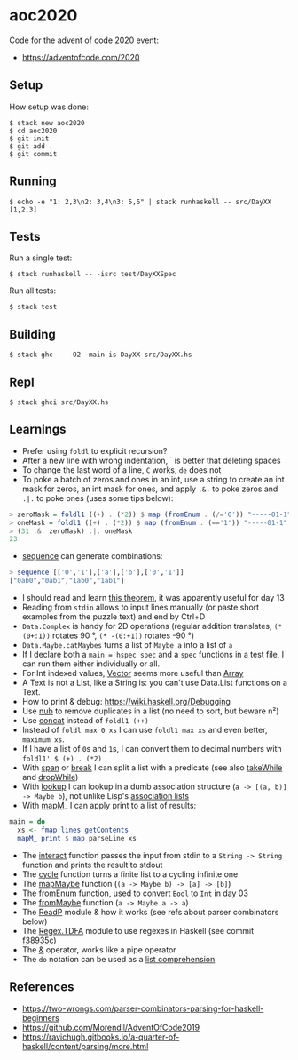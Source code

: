 # aoc2020

Code for the advent of code 2020 event:

- <https://adventofcode.com/2020>

## Setup

How setup was done:

```
$ stack new aoc2020
$ cd aoc2020
$ git init
$ git add .
$ git commit
```

## Running

```
$ echo -e "1: 2,3\n2: 3,4\n3: 5,6" | stack runhaskell -- src/DayXX
[1,2,3]
```

## Tests

Run a single test:

```
$ stack runhaskell -- -isrc test/DayXXSpec
```

Run all tests:

```
$ stack test
```

## Building

```
$ stack ghc -- -O2 -main-is DayXX src/DayXX.hs
```

## Repl

```
$ stack ghci src/DayXX.hs
```

## Learnings

- Prefer using `foldl` to explicit recursion?
- After a new line with wrong indentation, ` is better that deleting spaces
- To change the last word of a line, `C` works, `de` does not
- To poke a batch of zeros and ones in an int, use a string to create an int mask for zeros, an int mask for ones, and apply `.&.` to poke zeros and `.|.` to poke ones (uses some tips below):

```haskell
> zeroMask = foldl1 ((+) . (*2)) $ map (fromEnum . (/='0')) "-----01-1"
> oneMask = foldl1 ((+) . (*2)) $ map (fromEnum . (=='1')) "-----01-1"
> (31 .&. zeroMask) .|. oneMask
23
```

- [sequence][se] can generate combinations:

```haskell
> sequence [['0','1'],['a'],['b'],['0','1']]
["0ab0","0ab1","1ab0","1ab1"]
```

- I should read and learn [this theorem][cr], it was apparently useful for day 13
- Reading from `stdin` allows to input lines manually (or paste short examples from the puzzle text) and end by Ctrl+D
- `Data.Complex` is handy for 2D operations (regular addition translates, `(* (0+:1))` rotates 90 °, `(* -(0:+1))` rotates -90 °)
- `Data.Maybe.catMaybes` turns a list of `Maybe a` into a list of `a`
- If I declare both a `main = hspec spec` and a `spec` functions in a test file, I can run them either individually or all.
- For Int indexed values, [Vector][ve] seems more useful than [Array][ar]
- A Text is not a List, like a String is: you can't use Data.List functions on a Text.
- How to print & debug: <https://wiki.haskell.org/Debugging>
- Use [nub][nu] to remove duplicates in a list (no need to sort, but beware n²)
- Use [concat][cc] instead of `foldl1 (++)`
- Instead of `foldl max 0 xs` I can use `foldl1 max xs` and even better, `maximum xs`.
- If I have a list of `0`s and `1`s, I can convert them to decimal numbers with `foldl1' $ (+) . (*2)`
- With [span][sp] or [break][br] I can split a list with a predicate (see also [takeWhile][tw] and [dropWhile][dw])
- With [lookup][lu] I can lookup in a dumb association structure (`a -> [(a, b)] -> Maybe b`), not unlike Lisp's [association lists][al]
- With [mapM_][mm] I can apply print to a list of results:

```haskell
main = do
  xs <- fmap lines getContents
  mapM_ print $ map parseLine xs
```

- The [interact][in] function passes the input from stdin to a `String -> String` function and prints the result to stdout
- The [cycle][cy] function turns a finite list to a cycling infinite one
- The [mapMaybe][ma] function (`(a -> Maybe b) -> [a] -> [b]`)
- The [fromEnum][fe] function, used to convert `Bool` to `Int` in day 03
- The [fromMaybe][fm] function (`a -> Maybe a -> a`)
- The [ReadP][rp] module & how it works (see refs about parser combinators below)
- The [Regex.TDFA][re] module to use regexes in Haskell (see commit [f38935c][rrc])
- The [&][&] operator, works like a pipe operator
- The `do` notation can be used as a [list comprehension][lc]

[&]: https://hackage.haskell.org/package/base-4.14.0.0/docs/Data-Function.html#v:-38-
[al]: https://www.gnu.org/software/emacs/manual/html_node/elisp/Association-Lists.html
[ar]: https://hackage.haskell.org/package/array
[br]: https://hackage.haskell.org/package/base-4.14.0.0/docs/Prelude.html#v:break
[cc]: https://hackage.haskell.org/package/base-4.14.0.0/docs/Prelude.html#v:concat
[cr]: https://en.wikipedia.org/wiki/Chinese_remainder_theorem
[cy]: https://hackage.haskell.org/package/base-4.14.0.0/docs/Prelude.html#v:cycle
[dw]: https://hackage.haskell.org/package/base-4.14.0.0/docs/Prelude.html#v:dropWhile
[fe]: https://hackage.haskell.org/package/base-4.14.0.0/docs/Prelude.html#v:fromEnum
[fm]: https://hackage.haskell.org/package/base-4.14.0.0/docs/Data-Maybe.html#v:fromMaybe
[in]: https://hackage.haskell.org/package/base-4.14.0.0/docs/Prelude.html#v:interact
[lc]: https://wiki.haskell.org/List_comprehension
[lu]: https://hackage.haskell.org/package/base-4.14.0.0/docs/Prelude.html#v:lookup
[ma]: https://hackage.haskell.org/package/base-4.14.0.0/docs/Data-Maybe.html#v:mapMaybe
[mm]: https://hackage.haskell.org/package/base-4.14.0.0/docs/Prelude.html#v:mapM_
[nu]: https://hackage.haskell.org/package/base-4.14.0.0/docs/Data-List.html#v:nub
[re]: https://hackage.haskell.org/package/regex-tdfa-1.3.1.0/docs/Text-Regex-TDFA.html
[rp]: https://hackage.haskell.org/package/base-4.14.0.0/docs/Text-ParserCombinators-ReadP.html
[rrc]: https://github.com/sroccaserra/aoc2020/commit/f38935c
[se]: https://hackage.haskell.org/package/base-4.14.0.0/docs/Prelude.html#v:sequence
[sp]: https://hackage.haskell.org/package/base-4.14.0.0/docs/Prelude.html#v:span
[tw]: https://hackage.haskell.org/package/base-4.14.0.0/docs/Prelude.html#v:takeWhile
[ve]: https://hackage.haskell.org/package/vector-0.12.1.2

## References

- <https://two-wrongs.com/parser-combinators-parsing-for-haskell-beginners>
- <https://github.com/Morendil/AdventOfCode2019>
- <https://ravichugh.gitbooks.io/a-quarter-of-haskell/content/parsing/more.html>
